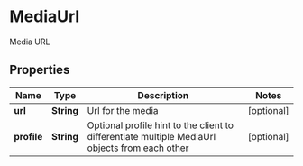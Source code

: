 

# MediaUrl

Media URL

## Properties

| Name | Type | Description | Notes |
|------------ | ------------- | ------------- | -------------|
|**url** | **String** | Url for the media |  [optional] |
|**profile** | **String** | Optional profile hint to the client to differentiate multiple MediaUrl objects from each other |  [optional] |



